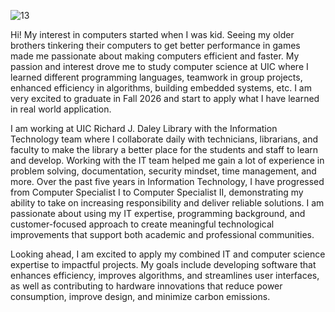 ![13](https://github.com/user-attachments/assets/744c20c3-116d-4a46-8ad9-656502fad0e7)

Hi! My interest in computers started when I was kid. Seeing my older brothers tinkering their computers to get better performance in games made me passionate about making computers efficient and faster. My passion and interest drove me to study computer science at UIC where I learned different programming languages, teamwork in group projects, enhanced efficiency in algorithms, building embedded systems, etc. I am very excited to graduate in Fall 2026 and start to apply what I have learned in real world application.

I am working at UIC Richard J. Daley Library with the Information Technology team where I collaborate daily with technicians, librarians, and faculty to make the library a better place for the students and staff to learn and develop. Working with the IT team helped me gain a lot of experience in problem solving, documentation, security mindset, time management, and more. Over the past five years in Information Technology, I have progressed from Computer Specialist I to Computer Specialist II, demonstrating my ability to take on increasing responsibility and deliver reliable solutions. I am passionate about using my IT expertise, programming background, and customer-focused approach to create meaningful technological improvements that support both academic and professional communities.

Looking ahead, I am excited to apply my combined IT and computer science expertise to impactful projects. My goals include developing software that enhances efficiency, improves algorithms, and streamlines user interfaces, as well as contributing to hardware innovations that reduce power consumption, improve design, and minimize carbon emissions.
